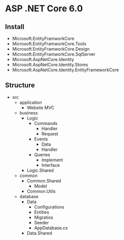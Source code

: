 # ASP .NET Core 6.0
## Install
- Microsoft.EntityFramworkCore
- Microsoft.EntityFramworkCore.Tools
- Microsoft.EntityFramworkCore.Design
- Microsoft.EntityFramworkCore.SqlServer
- Microsoft.AspNetCore.Identity
- Microsoft.AspNetCore.Identity.Stores
- Microsoft.AspNetCore.Identity.EntityFrameworkCore

## Structure
- src
	- application
		- Website MVC
	- business
		- Logic
            - Commands
                - Handler
                - Request
            - Events
                - Data
                - Handler
            - Queries
                - Implement
                - Interface
		- Logic.Shared
	- common
		- Common.Shared
			- Model
		- Common.Utils
	- database
		- Data
			- Configurations
			- Entities
            - Migratios
            - Seeder
            - AppDatabase.cs
		- Data.Shared
